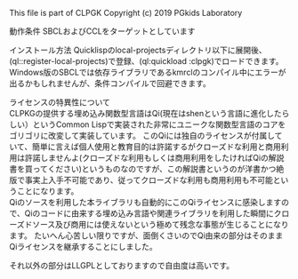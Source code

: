 <!--dd -*- coding: utf-8 -*- -->
This file is part of CLPGK
Copyright (c) 2019 PGkids Laboratory  


動作条件
SBCLおよびCCLをターゲットとしています

インストール方法
Quicklispのlocal-projectsディレクトリ以下に展開後、(ql::register-local-projects)で登録、(ql:quickload :clpgk)でロードできます。
Windows版のSBCLでは依存ライブラリであるkmrclのコンパイル中にエラーが出るかもしれませんが、条件コンパイルで回避できます。


ライセンスの特異性について  
CLPKGの提供する埋め込み関数型言語はQi(現在はshenという言語に進化したらしい）というCommon Lispで実装された非常にユニークな関数型言語のコアをゴリゴリに改変して実装しています。
このQiには独自のライセンスが付属していて、簡単に言えば個人使用と教育目的は許諾するがクローズドな利用と商用利用は許諾しませんよ(クローズドな利用もしくは商用利用をしたければQiの解説書を買ってください)というものなのですが、この解説書というのが洋書かつ絶版で事実上入手不可能であり、従ってクローズドな利用も商用利用も不可能ということになります。  
Qiのソースを利用した本ライブラリも自動的にこのQiライセンスに感染しますので、Qiのコードに由来する埋め込み言語や関連ライブラリを利用した瞬間にクローズドソース及び商用には使えないという極めて残念な事態が生じることになります。
たいへん心苦しい限りですが、面倒くさいのでQi由来の部分はそのままQiライセンスを継承することにしました。  
  
それ以外の部分はLLGPLとしておりますので自由度は高いです。  
